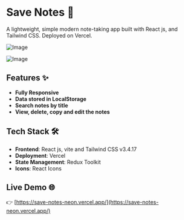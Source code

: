 # Save Notes 📝

A lightweight, simple modern note-taking app built with React js, and Tailwind CSS. Deployed on Vercel.

![Image](https://github.com/user-attachments/assets/793d8c49-0f15-4fa3-9a05-d7688b9dd0f4)

![Image](https://github.com/user-attachments/assets/bb156e99-e6d7-4ac3-8d7f-b690e20012d3)

## Features ✨

- **Fully Responsive**
- **Data stored in LocalStorage**
- **Search notes by title**
- **View, delete, copy and edit the notes**

## Tech Stack 🛠️

- **Frontend**: React js, vite and Tailwind CSS v3.4.17
- **Deployment**: Vercel
- **State Management**: Redux Toolkit
- **Icons**: React Icons

## Live Demo 🌐

👉 [https://save-notes-neon.vercel.app/](https://save-notes-neon.vercel.app/)
